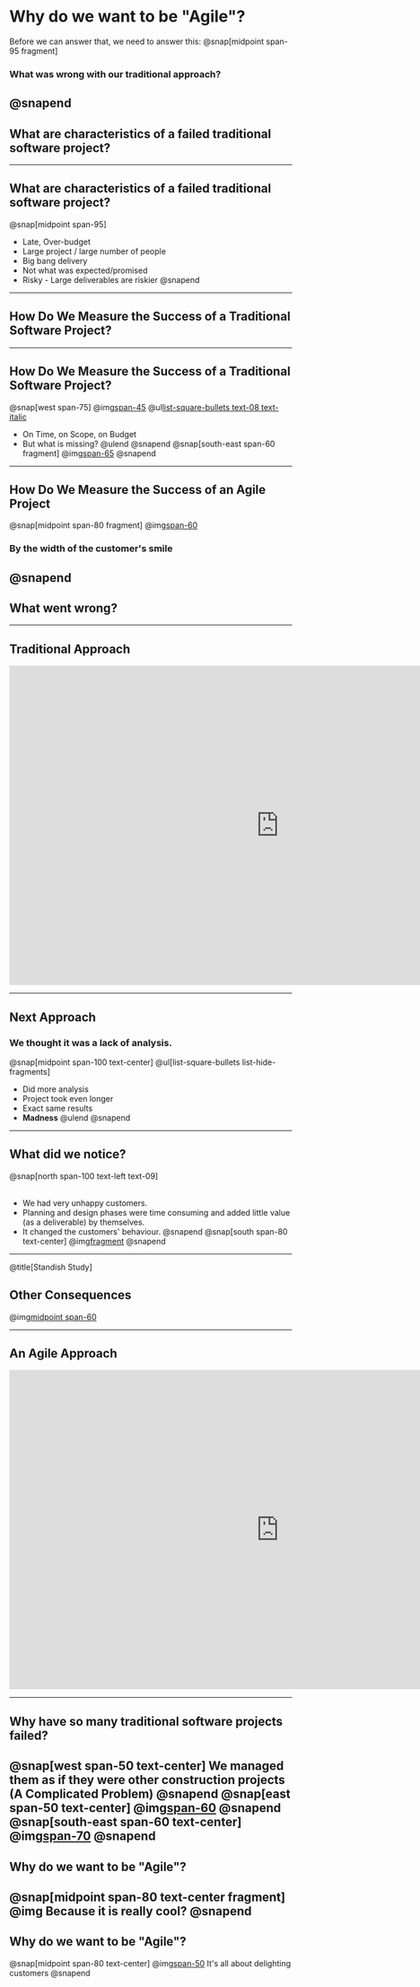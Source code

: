 # Why do we want to be "Agile"?
Before we can answer that, we need to answer this:
@snap[midpoint span-95 fragment]
### What was wrong with our traditional approach?
@snapend
---
## What are characteristics of a failed traditional software project?
---
## What are characteristics of a failed traditional software project?
@snap[midpoint span-95]
- Late, Over-budget
- Large project / large number of people
- Big bang delivery
- Not what was expected/promised
- Risky - Large deliverables are riskier
@snapend
---
## How Do We Measure the Success of a Traditional Software Project?
---
## How Do We Measure the Success of a Traditional Software Project?
@snap[west span-75]
@img[span-45](assets/img/time-cost-scope.jpeg)
@ul[list-square-bullets text-08 text-italic](true)
- On Time, on Scope, on Budget
- But what is missing?
@ulend
@snapend
@snap[south-east span-60 fragment]
@img[span-65](assets/img/crying.jpeg)
@snapend
---
## How Do We Measure the Success of an Agile Project
@snap[midpoint span-80 fragment]
@img[span-60](assets/img/smile-cartoon.png)
### By the width of the customer's smile
@snapend
---
## What went wrong?
---
## Traditional Approach
<iframe src="https://docs.google.com/presentation/d/e/2PACX-1vS9smGZw51GJGOEOhH1R48qclmPb9gpFZ0MIHxVfpOlErRqdMtoV5cXrrt7NdqderCpluVP_wR2dj4l/embed?start=false&loop=false&delayms=15000" frameborder="0" width="960" height="569" allowfullscreen="true" mozallowfullscreen="true" webkitallowfullscreen="true"></iframe>

---
## Next Approach
### We thought it was a lack of analysis.
@snap[midpoint span-100 text-center]
@ul[list-square-bullets list-hide-fragments]
- Did more analysis
- Project took even longer
- Exact same results
- **Madness**
@ulend
@snapend

---
## What did we notice?
@snap[north span-100 text-left text-09]
<br><br>
- We had very unhappy customers.
- Planning and design phases were time consuming and added little value (as a deliverable) by themselves.
- It changed the customers' behaviour.
@snapend
@snap[south span-80 text-center]
@img[fragment](assets/img/dilbert-easy.png)
@snapend

---
@title[Standish Study]
## Other Consequences
@img[midpoint span-60](assets/img/standish.png)

---
## An Agile Approach
<iframe src="https://docs.google.com/presentation/d/e/2PACX-1vRKRCrEvic1xMCkOHTx8t30TRIomLK81gLZ8rFcbAU24X7LG3AsEZ6fVGcnzkm79PIWewbXfYq2q-8w/embed?start=false&loop=false&delayms=15000" frameborder="0" width="960" height="569" allowfullscreen="true" mozallowfullscreen="true" webkitallowfullscreen="true"></iframe>

---
## Why have so many traditional software projects failed?
@snap[west span-50 text-center]
We managed them as if they were other construction projects
<br>
(A Complicated Problem)
@snapend
@snap[east span-50 text-center]
@img[span-60](assets/img/blueprint.jpeg)
@snapend
@snap[south-east span-60 text-center]
@img[span-70](assets/img/gantt-chart.jpeg)
@snapend
---
## Why do we want to be "Agile"?
@snap[midpoint span-80 text-center fragment]
@img[](assets/img/cool.png)
Because it is really cool?
@snapend
---
## Why do we want to be "Agile"?
@snap[midpoint span-80 text-center]
@img[span-50](assets/img/delighted-customer.jpg)
It's all about delighting customers
@snapend
